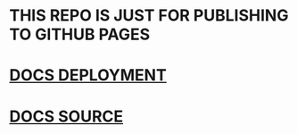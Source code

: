 # THIS REPO IS JUST FOR PUBLISHING TO GITHUB PAGES

# [DOCS DEPLOYMENT](https://pektin-dns.github.io/docs/)

# [DOCS SOURCE](https://github.com/pektin-dns/pektin-docs)
